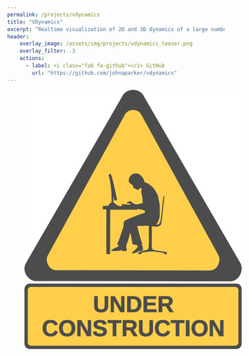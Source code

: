```yaml
---
permalink: /projects/vdynamics
title: "VDynamics"
excerpt: "Realtime visualization of 2D and 3D dynamics of a large number of objects using OpenGL"
header:
    overlay_image: /assets/img/projects/vdynamics_teaser.png
    overlay_filter: .3
    actions:
      - label: <i class="fab fa-github"></i> GitHub
        url: "https://github.com/johnaparker/vdynamics"
---
```


<figure style="width: 100%; opacity: .7" class="align-center">
  <img src="/assets/img/construction.svg" alt="">
</figure> 
